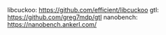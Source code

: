 libcuckoo: https://github.com/efficient/libcuckoo
gtl: https://github.com/greg7mdp/gtl
nanobench: https://nanobench.ankerl.com/
